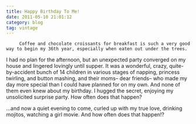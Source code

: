 ```yaml
---
title: Happy Birthday To Me!
date: 2011-05-10 21:01:12
category: blog
tag: vintage
---
```

         Coffee and chocolate croissants for breakfast is such a very good way to begin my 36th year, especially when eaten out under the trees. 

 I had no plan for the afternoon, but an unexpected party converged on my house and lingered lovingly until supper. It was a wonderful, crazy, quite-by-accident bunch of 14 children in various stages of napping, princess twirling, and button mashing, and their moms– dear friends– who made my day more special than I could have planned for on my own. And none of them even knew about my birthday. I hugged the secret, enjoying my unsolicited surprise party. How often does that happen? 

 …and now a quiet evening to come, curled up with my true love, drinking mojitos, watching a girl movie. And how often does that happen!? 